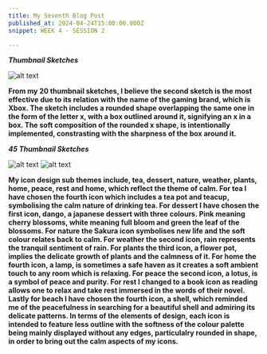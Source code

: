 ```yaml
---
title: My Seventh Blog Post
published_at: 2024-04-24T15:00:00.000Z
snippet: WEEK 4 - SESSION 2

---
```

_**Thumbnail Sketches**_

![alt text](/images/thumbnailsketches.jpg)

**From my 20 thumbnail sketches, I believe the second sketch is the most effective due to its relation with the name of the gaming brand, which is Xbox. The sketch includes a rounded shape overlapping the same one in the form of the letter x, with a box outlined around it, signifying an x in a box. The soft composition of the rounded x shape, is intentionally implemented, constrasting with the sharpness of the box around it.**

_**45 Thumbnail Sketches**_

![alt text](/images/45iconsimageone.jpg)
![alt text](/images/45iconsimagetwo.png) 

**My icon design sub themes include, tea, dessert, nature, weather, plants, home, peace, rest and home, which reflect the theme of calm. For tea I have chosen the fourth icon which includes a tea pot and teacup, symbolising the calm nature of drinking tea. For dessert I have chosen the first icon, dango, a japanese dessert with three colours. Pink meaning cherry blossoms, white meaning full bloom and green the leaf of the blossoms. For nature the Sakura icon symbolises new life and the soft colour relates back to calm. For weather the second icon, rain represents the tranquil sentiment of rain. For plants the third icon, a flower pot, implies the delicate growth of plants and the calmness of it. For home the fourth icon, a lamp, is sometimes a safe haven as it creates a soft ambient touch to any room which is relaxing. For peace the second icon, a lotus, is a symbol of peace and purity. For rest I changed to a book icon as reading allows one to relax and take rest immersed in the words of their novel. Lastly for beach I have chosen the fourth icon, a shell, which reminded me of the peacefulness in searching for a beautiful shell and admiring its delicate patterns. In terms of the elements of design, each icon is intended to feature less outline with the softness of the colour palette being mainly displayed without any edges, particulalry rounded in shape, in order to bring out the calm aspects of my icons.**
<!-- Upload these sketches to your blog, and evaluate your work with a post that identifies and comments on the thumbnail sketches that you think are the best for each icon. Justify these choices by commenting on how you applied the elements of design in each case. -->


<!-- # This is h1

## This is h2

_underline_

**bold** -->
